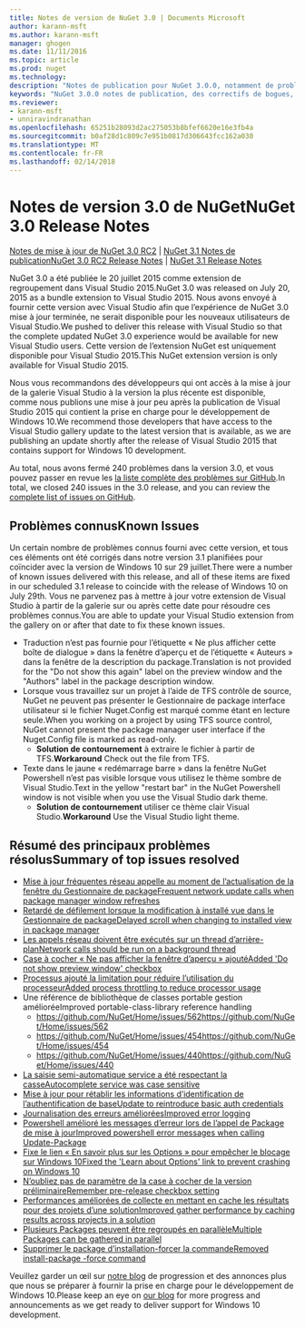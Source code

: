 ```yaml
---
title: Notes de version de NuGet 3.0 | Documents Microsoft
author: karann-msft
ms.author: karann-msft
manager: ghogen
ms.date: 11/11/2016
ms.topic: article
ms.prod: nuget
ms.technology: 
description: "Notes de publication pour NuGet 3.0.0, notamment de problèmes connus, des correctifs de bogues, les fonctionnalités ajoutées et dcr."
keywords: "NuGet 3.0.0 notes de publication, des correctifs de bogues, problèmes connus, ajouté des fonctionnalités, DCR"
ms.reviewer:
- karann-msft
- unniravindranathan
ms.openlocfilehash: 65251b28093d2ac275053b8bfef6620e16e3fb4a
ms.sourcegitcommit: b0af28d1c809c7e951b0817d306643fcc162a030
ms.translationtype: MT
ms.contentlocale: fr-FR
ms.lasthandoff: 02/14/2018
---
```

# <a name="nuget-30-release-notes"></a><span data-ttu-id="1103d-104">Notes de version 3.0 de NuGet</span><span class="sxs-lookup"><span data-stu-id="1103d-104">NuGet 3.0 Release Notes</span></span>

<span data-ttu-id="1103d-105">[Notes de mise à jour de NuGet 3.0 RC2](../release-notes/nuget-3.0-RC2.md) | [NuGet 3.1 Notes de publication](../release-notes/nuget-3.1.md)</span><span class="sxs-lookup"><span data-stu-id="1103d-105">[NuGet 3.0 RC2 Release Notes](../release-notes/nuget-3.0-RC2.md) | [NuGet 3.1 Release Notes](../release-notes/nuget-3.1.md)</span></span>

<span data-ttu-id="1103d-106">NuGet 3.0 a été publiée le 20 juillet 2015 comme extension de regroupement dans Visual Studio 2015.</span><span class="sxs-lookup"><span data-stu-id="1103d-106">NuGet 3.0 was released on July 20, 2015 as a bundle extension to Visual Studio 2015.</span></span> <span data-ttu-id="1103d-107">Nous avons envoyé à fournir cette version avec Visual Studio afin que l’expérience de NuGet 3.0 mise à jour terminée, ne serait disponible pour les nouveaux utilisateurs de Visual Studio.</span><span class="sxs-lookup"><span data-stu-id="1103d-107">We pushed to deliver this release with Visual Studio so that the complete updated NuGet 3.0 experience would be available for new Visual Studio users.</span></span> <span data-ttu-id="1103d-108">Cette version de l’extension NuGet est uniquement disponible pour Visual Studio 2015.</span><span class="sxs-lookup"><span data-stu-id="1103d-108">This NuGet extension version is only available for Visual Studio 2015.</span></span>

<span data-ttu-id="1103d-109">Nous vous recommandons des développeurs qui ont accès à la mise à jour de la galerie Visual Studio à la version la plus récente est disponible, comme nous publions une mise à jour peu après la publication de Visual Studio 2015 qui contient la prise en charge pour le développement de Windows 10.</span><span class="sxs-lookup"><span data-stu-id="1103d-109">We recommend those developers that have access to the Visual Studio gallery update to the latest version that is available, as we are publishing an update shortly after the release of Visual Studio 2015 that contains support for Windows 10 development.</span></span>

<span data-ttu-id="1103d-110">Au total, nous avons fermé 240 problèmes dans la version 3.0, et vous pouvez passer en revue les [la liste complète des problèmes sur GitHub](https://github.com/NuGet/Home/issues?q=milestone%3A3.0.0-RTM+is%3Aclosed).</span><span class="sxs-lookup"><span data-stu-id="1103d-110">In total, we closed 240 issues in the 3.0 release, and you can review the [complete list of issues on GitHub](https://github.com/NuGet/Home/issues?q=milestone%3A3.0.0-RTM+is%3Aclosed).</span></span>

## <a name="known-issues"></a><span data-ttu-id="1103d-111">Problèmes connus</span><span class="sxs-lookup"><span data-stu-id="1103d-111">Known Issues</span></span>

<span data-ttu-id="1103d-112">Un certain nombre de problèmes connus fourni avec cette version, et tous ces éléments ont été corrigés dans notre version 3.1 planifiées pour coïncider avec la version de Windows 10 sur 29 juillet.</span><span class="sxs-lookup"><span data-stu-id="1103d-112">There were a number of known issues delivered with this release, and all of these items are fixed in our scheduled 3.1 release to coincide with the release of Windows 10 on July 29th.</span></span>  <span data-ttu-id="1103d-113">Vous ne parvenez pas à mettre à jour votre extension de Visual Studio à partir de la galerie sur ou après cette date pour résoudre ces problèmes connus.</span><span class="sxs-lookup"><span data-stu-id="1103d-113">You are able to update your Visual Studio extension from the gallery on or after that date to fix these known issues.</span></span>

*  <span data-ttu-id="1103d-114">Traduction n’est pas fournie pour l’étiquette « Ne plus afficher cette boîte de dialogue » dans la fenêtre d’aperçu et de l’étiquette « Auteurs » dans la fenêtre de la description du package.</span><span class="sxs-lookup"><span data-stu-id="1103d-114">Translation is not provided for the "Do not show this again" label on the preview window and the "Authors" label in the package description window.</span></span>
*  <span data-ttu-id="1103d-115">Lorsque vous travaillez sur un projet à l’aide de TFS contrôle de source, NuGet ne peuvent pas présenter le Gestionnaire de package interface utilisateur si le fichier Nuget.Config est marqué comme étant en lecture seule.</span><span class="sxs-lookup"><span data-stu-id="1103d-115">When you working on a project by using TFS source control, NuGet cannot present the package manager user interface if the Nuget.Config file is marked as read-only.</span></span>
   * <span data-ttu-id="1103d-116">**Solution de contournement** à extraire le fichier à partir de TFS.</span><span class="sxs-lookup"><span data-stu-id="1103d-116">**Workaround** Check out the file from TFS.</span></span>
*  <span data-ttu-id="1103d-117">Texte dans le jaune « redémarrage barre » dans la fenêtre NuGet Powershell n’est pas visible lorsque vous utilisez le thème sombre de Visual Studio.</span><span class="sxs-lookup"><span data-stu-id="1103d-117">Text in the yellow "restart bar" in the NuGet Powershell window is not visible when you use the Visual Studio dark theme.</span></span>
   * <span data-ttu-id="1103d-118">**Solution de contournement** utiliser ce thème clair Visual Studio.</span><span class="sxs-lookup"><span data-stu-id="1103d-118">**Workaround** Use the Visual Studio light theme.</span></span>


## <a name="summary-of-top-issues-resolved"></a><span data-ttu-id="1103d-119">Résumé des principaux problèmes résolus</span><span class="sxs-lookup"><span data-stu-id="1103d-119">Summary of top issues resolved</span></span>

* [<span data-ttu-id="1103d-120">Mise à jour fréquentes réseau appelle au moment de l’actualisation de la fenêtre du Gestionnaire de package</span><span class="sxs-lookup"><span data-stu-id="1103d-120">Frequent network update calls when package manager window refreshes</span></span>](https://github.com/NuGet/Home/issues/515)
* [<span data-ttu-id="1103d-121">Retardé de défilement lorsque la modification à installé vue dans le Gestionnaire de package</span><span class="sxs-lookup"><span data-stu-id="1103d-121">Delayed scroll when changing to installed view in package manager</span></span>](https://github.com/NuGet/Home/issues/519)
* [<span data-ttu-id="1103d-122">Les appels réseau doivent être exécutés sur un thread d’arrière-plan</span><span class="sxs-lookup"><span data-stu-id="1103d-122">Network calls should be run on a background thread</span></span>](https://github.com/NuGet/Home/issues/516)
* [<span data-ttu-id="1103d-123">Case à cocher « Ne pas afficher la fenêtre d’aperçu » ajouté</span><span class="sxs-lookup"><span data-stu-id="1103d-123">Added 'Do not show preview window' checkbox</span></span>](https://github.com/NuGet/Home/issues/566)
* [<span data-ttu-id="1103d-124">Processus ajouté la limitation pour réduire l’utilisation du processeur</span><span class="sxs-lookup"><span data-stu-id="1103d-124">Added process throttling to reduce processor usage</span></span>](https://github.com/NuGet/Home/issues/356)
* <span data-ttu-id="1103d-125">Une référence de bibliothèque de classes portable gestion améliorée</span><span class="sxs-lookup"><span data-stu-id="1103d-125">Improved portable-class-library reference handling</span></span>
    * [<span data-ttu-id="1103d-126">https://github.com/NuGet/Home/issues/562</span><span class="sxs-lookup"><span data-stu-id="1103d-126">https://github.com/NuGet/Home/issues/562</span></span>](https://github.com/NuGet/Home/issues/562)
    * [<span data-ttu-id="1103d-127">https://github.com/NuGet/Home/issues/454</span><span class="sxs-lookup"><span data-stu-id="1103d-127">https://github.com/NuGet/Home/issues/454</span></span>](https://github.com/NuGet/Home/issues/454)
    * [<span data-ttu-id="1103d-128">https://github.com/NuGet/Home/issues/440</span><span class="sxs-lookup"><span data-stu-id="1103d-128">https://github.com/NuGet/Home/issues/440</span></span>](https://github.com/NuGet/Home/issues/440)
* [<span data-ttu-id="1103d-129">La saisie semi-automatique service a été respectant la casse</span><span class="sxs-lookup"><span data-stu-id="1103d-129">Autocomplete service was case sensitive</span></span>](https://github.com/NuGet/Home/issues/198)
* [<span data-ttu-id="1103d-130">Mise à jour pour rétablir les informations d’identification de l’authentification de base</span><span class="sxs-lookup"><span data-stu-id="1103d-130">Update to reintroduce basic auth credentials</span></span>](https://github.com/NuGet/Home/issues/456)
* [<span data-ttu-id="1103d-131">Journalisation des erreurs améliorées</span><span class="sxs-lookup"><span data-stu-id="1103d-131">Improved error logging</span></span>](https://github.com/NuGet/Home/issues/407)
* [<span data-ttu-id="1103d-132">Powershell amélioré les messages d’erreur lors de l’appel de Package de mise à jour</span><span class="sxs-lookup"><span data-stu-id="1103d-132">Improved powershell error messages when calling Update-Package</span></span>](https://github.com/NuGet/Home/issues/5)
* [<span data-ttu-id="1103d-133">Fixe le lien « En savoir plus sur les Options » pour empêcher le blocage sur Windows 10</span><span class="sxs-lookup"><span data-stu-id="1103d-133">Fixed the 'Learn about Options' link to prevent crashing on Windows 10</span></span>](https://github.com/NuGet/Home/issues/822)
* [<span data-ttu-id="1103d-134">N’oubliez pas de paramètre de la case à cocher de la version préliminaire</span><span class="sxs-lookup"><span data-stu-id="1103d-134">Remember pre-release checkbox setting</span></span>](https://github.com/NuGet/Home/issues/732)
* [<span data-ttu-id="1103d-135">Performances améliorées de collecte en mettant en cache les résultats pour des projets d’une solution</span><span class="sxs-lookup"><span data-stu-id="1103d-135">Improved gather performance by caching results across projects in a solution</span></span>](https://github.com/NuGet/Home/issues/721)
* [<span data-ttu-id="1103d-136">Plusieurs Packages peuvent être regroupés en parallèle</span><span class="sxs-lookup"><span data-stu-id="1103d-136">Multiple Packages can be gathered in parallel</span></span>](https://github.com/NuGet/Home/issues/713)
* [<span data-ttu-id="1103d-137">Supprimer le package d’installation-forcer la commande</span><span class="sxs-lookup"><span data-stu-id="1103d-137">Removed install-package -force command</span></span>](https://github.com/NuGet/Home/issues/697)

<span data-ttu-id="1103d-138">Veuillez garder un œil sur [notre blog](http://blog.nuget.org) de progression et des annonces plus que nous se préparer à fournir la prise en charge pour le développement de Windows 10.</span><span class="sxs-lookup"><span data-stu-id="1103d-138">Please keep an eye on [our blog](http://blog.nuget.org) for more progress and announcements as we get ready to deliver support for Windows 10 development.</span></span>